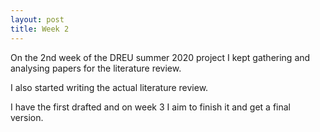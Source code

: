 ```yaml
---
layout: post
title: Week 2
---
```


On the 2nd  week of the DREU summer 2020 project I kept gathering and analysing papers for the literature review.

I also started writing the actual literature review.

I have the first drafted and on week 3 I aim to finish it and get a final version.